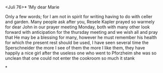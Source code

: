  <Juli 76>*
1My dear Marie

Only a few words; for I am not in spirit for writing having to do with celler and garden. Many people ask after you, Resele Kapler prayed so warmely for dear John in our prayer meeting Monday, both with many other look forward with anticipation for the thursday meeting and we wish all and pray that He may be a blessing for many, however he must remember his health for which the present rest should be used, I have seen several time the Sperschneider the more I see of them the more I like them, they have happily a nice girl after the useless one who went to Pforzheim she was so unclean that one could not enter the cookroom so much it stank

<geschwind abgefordert>*
